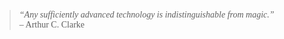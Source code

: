 <blockquote style="font-family: 'Times New Roman', serif;"><em>“Any sufficiently advanced technology is indistinguishable from magic.”</em><br>– Arthur C. Clarke</blockquote>
